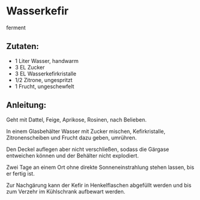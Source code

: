 Wasserkefir
===
ferment

Zutaten:
---
- 1 Liter Wasser, handwarm
- 3 EL Zucker
- 3 EL Wasserkefirkristalle
- 1/2  Zitrone, ungespritzt
- 1  Frucht, ungeschewfelt

Anleitung:
---
Geht mit Dattel, Feige, Aprikose, Rosinen, nach Belieben.

In einem Glasbehälter Wasser mit Zucker mischen, Kefirkristalle, Zitronenscheiben und Frucht dazu geben, umrühren.

Den Deckel auflegen aber nicht verschließen, sodass die Gärgase entweichen können und der Behälter nicht explodiert.

Zwei Tage an einem Ort ohne direkte Sonneneinstrahlung stehen lassen, bis er fertig ist.

Zur Nachgärung kann der Kefir in Henkelflaschen abgefüllt werden und bis zum Verzehr im Kühlschrank aufbewart werden.